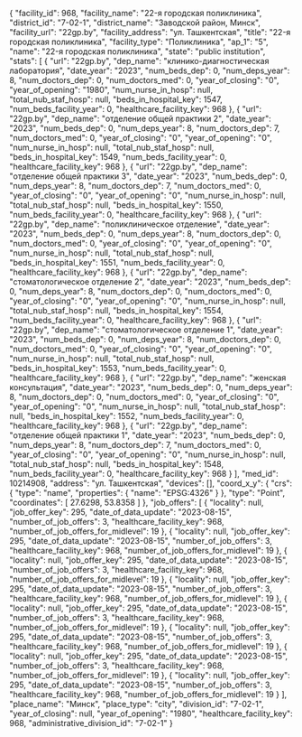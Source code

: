 {
    "facility_id": 968,
    "facility_name": "22-я городская поликлиника",
    "district_id": "7-02-1",
    "district_name": "Заводской район, Минск",
    "facility_url": "22gp.by",
    "facility_address": "ул. Ташкентская",
    "title": "22-я городская поликлиника",
    "facility_type": "Поликлиника",
    "ap_1": "5",
    "name": "22-я городская поликлиника",
    "state": "public institution",
    "stats": [
        {
            "url": "22gp.by",
            "dep_name": "клинико-диагностическая лаборатория",
            "date_year": "2023",
            "num_beds_dep": 0,
            "num_deps_year": 8,
            "num_doctors_dep": 0,
            "num_doctors_med": 0,
            "year_of_closing": "0",
            "year_of_opening": "1980",
            "num_nurse_in_hosp": null,
            "total_nub_staf_hosp": null,
            "beds_in_hospital_key": 1547,
            "num_beds_facility_year": 0,
            "healthcare_facility_key": 968
        },
        {
            "url": "22gp.by",
            "dep_name": "отделение общей практики 2",
            "date_year": "2023",
            "num_beds_dep": 0,
            "num_deps_year": 8,
            "num_doctors_dep": 7,
            "num_doctors_med": 0,
            "year_of_closing": "0",
            "year_of_opening": "0",
            "num_nurse_in_hosp": null,
            "total_nub_staf_hosp": null,
            "beds_in_hospital_key": 1549,
            "num_beds_facility_year": 0,
            "healthcare_facility_key": 968
        },
        {
            "url": "22gp.by",
            "dep_name": "отделение общей практики 3",
            "date_year": "2023",
            "num_beds_dep": 0,
            "num_deps_year": 8,
            "num_doctors_dep": 7,
            "num_doctors_med": 0,
            "year_of_closing": "0",
            "year_of_opening": "0",
            "num_nurse_in_hosp": null,
            "total_nub_staf_hosp": null,
            "beds_in_hospital_key": 1550,
            "num_beds_facility_year": 0,
            "healthcare_facility_key": 968
        },
        {
            "url": "22gp.by",
            "dep_name": "поликлиническое отделение",
            "date_year": "2023",
            "num_beds_dep": 0,
            "num_deps_year": 8,
            "num_doctors_dep": 0,
            "num_doctors_med": 0,
            "year_of_closing": "0",
            "year_of_opening": "0",
            "num_nurse_in_hosp": null,
            "total_nub_staf_hosp": null,
            "beds_in_hospital_key": 1551,
            "num_beds_facility_year": 0,
            "healthcare_facility_key": 968
        },
        {
            "url": "22gp.by",
            "dep_name": "стоматологическое отделение 2",
            "date_year": "2023",
            "num_beds_dep": 0,
            "num_deps_year": 8,
            "num_doctors_dep": 0,
            "num_doctors_med": 0,
            "year_of_closing": "0",
            "year_of_opening": "0",
            "num_nurse_in_hosp": null,
            "total_nub_staf_hosp": null,
            "beds_in_hospital_key": 1554,
            "num_beds_facility_year": 0,
            "healthcare_facility_key": 968
        },
        {
            "url": "22gp.by",
            "dep_name": "стоматологическое отделение 1",
            "date_year": "2023",
            "num_beds_dep": 0,
            "num_deps_year": 8,
            "num_doctors_dep": 0,
            "num_doctors_med": 0,
            "year_of_closing": "0",
            "year_of_opening": "0",
            "num_nurse_in_hosp": null,
            "total_nub_staf_hosp": null,
            "beds_in_hospital_key": 1553,
            "num_beds_facility_year": 0,
            "healthcare_facility_key": 968
        },
        {
            "url": "22gp.by",
            "dep_name": "женская консультация",
            "date_year": "2023",
            "num_beds_dep": 0,
            "num_deps_year": 8,
            "num_doctors_dep": 0,
            "num_doctors_med": 0,
            "year_of_closing": "0",
            "year_of_opening": "0",
            "num_nurse_in_hosp": null,
            "total_nub_staf_hosp": null,
            "beds_in_hospital_key": 1552,
            "num_beds_facility_year": 0,
            "healthcare_facility_key": 968
        },
        {
            "url": "22gp.by",
            "dep_name": "отделение общей практики 1",
            "date_year": "2023",
            "num_beds_dep": 0,
            "num_deps_year": 8,
            "num_doctors_dep": 7,
            "num_doctors_med": 0,
            "year_of_closing": "0",
            "year_of_opening": "0",
            "num_nurse_in_hosp": null,
            "total_nub_staf_hosp": null,
            "beds_in_hospital_key": 1548,
            "num_beds_facility_year": 0,
            "healthcare_facility_key": 968
        }
    ],
    "med_id": 10214908,
    "address": "ул. Ташкентская",
    "devices": [],
    "coord_x_y": {
        "crs": {
            "type": "name",
            "properties": {
                "name": "EPSG:4326"
            }
        },
        "type": "Point",
        "coordinates": [
            27.6298,
            53.8358
        ]
    },
    "job_offers": [
        {
            "locality": null,
            "job_offer_key": 295,
            "date_of_data_update": "2023-08-15",
            "number_of_job_offers": 3,
            "healthcare_facility_key": 968,
            "number_of_job_offers_for_midlevel": 19
        },
        {
            "locality": null,
            "job_offer_key": 295,
            "date_of_data_update": "2023-08-15",
            "number_of_job_offers": 3,
            "healthcare_facility_key": 968,
            "number_of_job_offers_for_midlevel": 19
        },
        {
            "locality": null,
            "job_offer_key": 295,
            "date_of_data_update": "2023-08-15",
            "number_of_job_offers": 3,
            "healthcare_facility_key": 968,
            "number_of_job_offers_for_midlevel": 19
        },
        {
            "locality": null,
            "job_offer_key": 295,
            "date_of_data_update": "2023-08-15",
            "number_of_job_offers": 3,
            "healthcare_facility_key": 968,
            "number_of_job_offers_for_midlevel": 19
        },
        {
            "locality": null,
            "job_offer_key": 295,
            "date_of_data_update": "2023-08-15",
            "number_of_job_offers": 3,
            "healthcare_facility_key": 968,
            "number_of_job_offers_for_midlevel": 19
        },
        {
            "locality": null,
            "job_offer_key": 295,
            "date_of_data_update": "2023-08-15",
            "number_of_job_offers": 3,
            "healthcare_facility_key": 968,
            "number_of_job_offers_for_midlevel": 19
        },
        {
            "locality": null,
            "job_offer_key": 295,
            "date_of_data_update": "2023-08-15",
            "number_of_job_offers": 3,
            "healthcare_facility_key": 968,
            "number_of_job_offers_for_midlevel": 19
        },
        {
            "locality": null,
            "job_offer_key": 295,
            "date_of_data_update": "2023-08-15",
            "number_of_job_offers": 3,
            "healthcare_facility_key": 968,
            "number_of_job_offers_for_midlevel": 19
        }
    ],
    "place_name": "Минск",
    "place_type": "city",
    "division_id": "7-02-1",
    "year_of_closing": null,
    "year_of_opening": "1980",
    "healthcare_facility_key": 968,
    "administrative_division_id": "7-02-1"
}